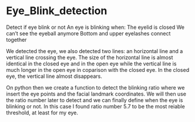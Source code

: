# Eye_Blink_detection
Detect if eye blink or not
An eye is blinking when:
   The eyelid is closed
   We can’t see the eyeball anymore
   Bottom and upper eyelashes connect together
  
We detected the eye, we also detected two lines: an horizontal line and a vertical line crossing the eye.
The size of the horizontal line is almost identical in the closed eye and in the open eye while the vertical line is much longer in the open eye in coparison with the closed eye.
In the closed eye, the vertical line almost disappears.

On python then we create a function to detect the blinking ratio where we insert the eye points and the facial landmark coordinates.
We will then use the ratio number later to detect and we can finally define when the eye is blinking or not.
In this case I found ratio number 5.7 to be the most reiable threshold, at least for my eye.
